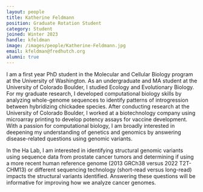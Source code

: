 ```yaml
---
layout: people
title: Katherine Feldmann
position: Graduate Rotation Student
category: Student
joined: Winter 2023
handle: kfeldman
image: /images/people/Katherine-Feldmann.jpg
email: kfeldman@fredhutch.org
alumni: true
---
```


I am a first year PhD student in the Molecular and Cellular Biology program at the University of Washington. As an undergraduate and MA student at the University of Colorado Boulder, I studied Ecology and Evolutionary Biology. For my graduate research, I developed computational biology skills by analyzing whole-genome sequences to identify patterns of introgression between hybridizing chickadee species. After conducting research at the University of Colorado Boulder, I worked at a biotechnology company using microarray printing to develop potency assays for vaccine development. With a passion for computational biology, I am broadly interested in deepening my understanding of genetics and genomics by answering disease-related questions using genomic variants.

In the Ha Lab, I am interested in identifying structural genomic variants using sequence data from prostate cancer tumors and determining if using a more recent human reference genome (2013 GRCh38 versus 2022 T2T-CHM13) or different sequencing technology (short-read versus long-read) impacts the structural variants identified. Answering these questions will be informative for improving how we analyze cancer genomes.